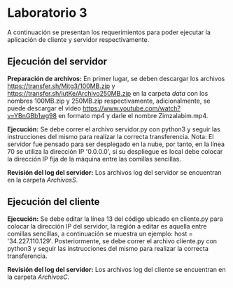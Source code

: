 # Laboratorio 3 
A continuación se presentan los requerimientos para poder ejecutar la aplicación de cliente y servidor respectivamente.
## Ejecución del servidor 
**Preparación de archivos:**
En primer lugar, se deben descargar los archivos https://transfer.sh/Mitg3/100MB.zip y https://transfer.sh/iutKe/Archivo250MB.zip en la carpeta _data_ con los
nombres 100MB.zip y 250MB.zip respectivamente, adicionalmente, se puede descargar el video https://www.youtube.com/watch?v=YBnGBb1wg98 en formato mp4 y darle
el nombre Zimzalabim.mp4. 

**Ejecución:**
Se debe correr el archivo servidor.py con python3 y seguir las instrucciones del mismo para realizar la correcta transferencia.
Nota: El servidor fue pensado para ser desplegado en la nube, por tanto, en la línea 70 se utiliza la dirección IP '0.0.0.0', si su despliegue es local debe
colocar la dirección IP fija de la máquina entre las comillas sencillas.

**Revisión del log del servidor:** Los archivos log del servidor se encuentran en la carpeta _ArchivosS_.
## Ejecución del cliente
**Ejecución:**
Se debe editar la línea 13 del código ubicado en cliente.py para colocar la dirección IP del servidor, la región a editar es aquella entre comillas sencillas,
a continuación se muestra un ejemplo: host = '34.227.110.129'.
Posteriormente, se debe correr el archivo cliente.py con python3 y seguir las instrucciones del mismo para realizar la correcta transferencia.

**Revisión del log del servidor:** Los archivos log del cliente se encuentran en la carpeta _ArchivosC_.
